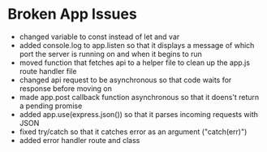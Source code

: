 # Broken App Issues

- changed variable to const instead of let and var
- added console.log to app.listen so that it displays a message of which port the server is running on and when it begins to run 
- moved function that fetches api to a helper file to clean up the app.js route handler file 
- changed api request to be asynchronous so that code waits for response before moving on
- made app.post callback function asynchronous so that it doens't return a pending promise
- added app.use(express.json()) so that it parses incoming requests with JSON
- fixed try/catch so that it catches error as an argument ("catch(err)")
- added error handler route and class 
